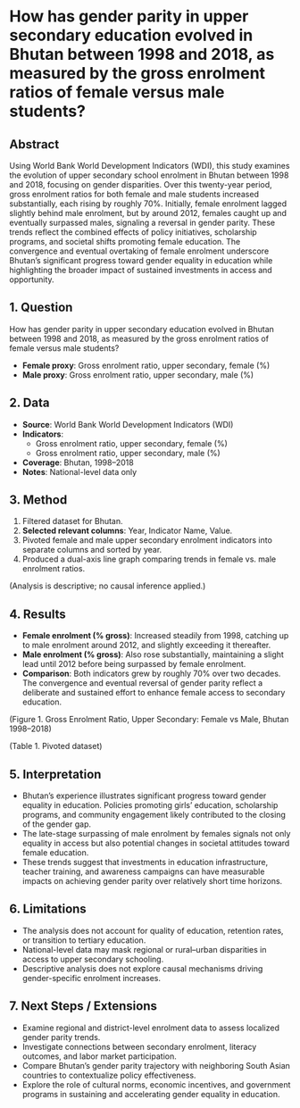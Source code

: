 # How has gender parity in upper secondary education evolved in Bhutan between 1998 and 2018, as measured by the gross enrolment ratios of female versus male students?

## Abstract

Using World Bank World Development Indicators (WDI), this study examines the evolution of upper secondary school enrolment in Bhutan between 1998 and 2018, focusing on gender disparities. Over this twenty-year period, gross enrolment ratios for both female and male students increased substantially, each rising by roughly 70%. Initially, female enrolment lagged slightly behind male enrolment, but by around 2012, females caught up and eventually surpassed males, signaling a reversal in gender parity. These trends reflect the combined effects of policy initiatives, scholarship programs, and societal shifts promoting female education. The convergence and eventual overtaking of female enrolment underscore Bhutan’s significant progress toward gender equality in education while highlighting the broader impact of sustained investments in access and opportunity.

## 1. Question

How has gender parity in upper secondary education evolved in Bhutan between 1998 and 2018, as measured by the gross enrolment ratios of female versus male students?

- **Female proxy**: Gross enrolment ratio, upper secondary, female (%)
- **Male proxy**: Gross enrolment ratio, upper secondary, male (%)

## 2. Data

- **Source**: World Bank World Development Indicators (WDI)
- **Indicators**:
  - Gross enrolment ratio, upper secondary, female (%)
  - Gross enrolment ratio, upper secondary, male (%)
- **Coverage**: Bhutan, 1998–2018
- **Notes**: National-level data only

## 3. Method

1. Filtered dataset for Bhutan.
2. **Selected relevant columns**: Year, Indicator Name, Value.
3. Pivoted female and male upper secondary enrolment indicators into separate columns and sorted by year.
4. Produced a dual-axis line graph comparing trends in female vs. male enrolment ratios.

(Analysis is descriptive; no causal inference applied.)

## 4. Results

- **Female enrolment (% gross)**: Increased steadily from 1998, catching up to male enrolment around 2012, and slightly exceeding it thereafter.
- **Male enrolment (% gross)**: Also rose substantially, maintaining a slight lead until 2012 before being surpassed by female enrolment.
- **Comparison**: Both indicators grew by roughly 70% over two decades. The convergence and eventual reversal of gender parity reflect a deliberate and sustained effort to enhance female access to secondary education.

(Figure 1. Gross Enrolment Ratio, Upper Secondary: Female vs Male, Bhutan 1998–2018)

(Table 1. Pivoted dataset)

## 5. Interpretation

- Bhutan’s experience illustrates significant progress toward gender equality in education. Policies promoting girls’ education, scholarship programs, and community engagement likely contributed to the closing of the gender gap.
- The late-stage surpassing of male enrolment by females signals not only equality in access but also potential changes in societal attitudes toward female education.
- These trends suggest that investments in education infrastructure, teacher training, and awareness campaigns can have measurable impacts on achieving gender parity over relatively short time horizons.

## 6. Limitations

- The analysis does not account for quality of education, retention rates, or transition to tertiary education.
- National-level data may mask regional or rural–urban disparities in access to upper secondary schooling.
- Descriptive analysis does not explore causal mechanisms driving gender-specific enrolment increases.

## 7. Next Steps / Extensions

- Examine regional and district-level enrolment data to assess localized gender parity trends.
- Investigate connections between secondary enrolment, literacy outcomes, and labor market participation.
- Compare Bhutan’s gender parity trajectory with neighboring South Asian countries to contextualize policy effectiveness.
- Explore the role of cultural norms, economic incentives, and government programs in sustaining and accelerating gender equality in education.
